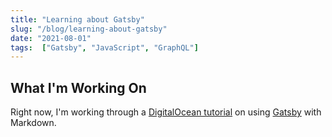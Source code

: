 ```yaml
---
title: "Learning about Gatsby"
slug: "/blog/learning-about-gatsby"
date: "2021-08-01"
tags:  ["Gatsby", "JavaScript", "GraphQL"]
---
```


## What I'm Working On

Right now, I'm working through a [DigitalOcean tutorial](https://www.digitalocean.com/community/tutorials) on using [Gatsby](https://www.gatsbyjs.com/) with Markdown.